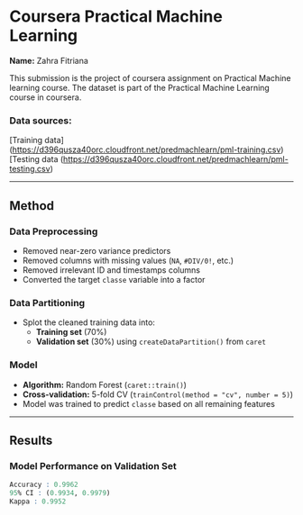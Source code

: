 # Coursera Practical Machine Learning 
**Name:** Zahra Fitriana

This submission is the project of coursera assignment on Practical Machine learning course. The dataset is part of the Practical Machine Learning course in coursera.

### Data sources:
[Training data] (https://d396qusza40orc.cloudfront.net/predmachlearn/pml-training.csv)
[Testing data (https://d396qusza40orc.cloudfront.net/predmachlearn/pml-testing.csv)

---

## **Method**

### Data Preprocessing
- Removed near-zero variance predictors
- Removed columns with missing values (`NA`, `#DIV/0!`, etc.)
- Removed irrelevant ID and timestamps columns
- Converted the target `classe` variable into a factor

### Data Partitioning
- Splot the cleaned training data into:
  - **Training set** (70%)
  - **Validation set** (30%) using `createDataPartition()` from `caret`

### Model
- **Algorithm:** Random Forest (`caret::train()`)
- **Cross-validation:** 5-fold CV (`trainControl(method = "cv", number = 5)`)
- Model was trained to predict `classe` based on all remaining features

---

## **Results**

### Model Performance on Validation Set

```r
Accuracy : 0.9962
95% CI : (0.9934, 0.9979)
Kappa : 0.9952
